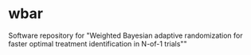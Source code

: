 # wbar
Software repository for "Weighted Bayesian adaptive randomization for faster optimal treatment identification in N-of-1 trials""
